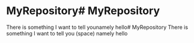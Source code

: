 # MyRepository# MyRepository
There is something I want to tell younamely hello# MyRepository
There is something I want to tell you (space)
namely hello